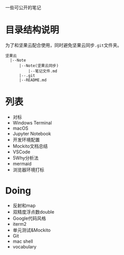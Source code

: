 一些可公开的笔记

# 目录结构说明

为了和坚果云配合使用，同时避免坚果云同步`.git`文件夹。

```
坚果云
  |--Note
      |--Note(坚果云同步)
          |--笔记文件.md
      |--.git
      |--README.md
```

# 列表

+ 对标
+ Windows Terminal
+ macOS
+ Jupyter Notebook
+ 开发环境配置
+ Mockito文档总结
+ VSCode
+ 5Why分析法
+ mermaid
+ 浏览器环境打标

# Doing

+ 反射和map
+ 双精度浮点数double
+ Google代码风格
+ iterm2
+ 单元测试&Mockito
+ Git
+ mac shell
+ vocabulary

